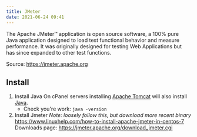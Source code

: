```yaml
---
title: JMeter
date: 2021-06-24 09:41
---
```


The Apache JMeter™ application is open source software, a 100% pure Java application designed to load test functional behavior and measure performance. It was originally designed for testing Web Applications but has since expanded to other test functions.

Source: https://jmeter.apache.org

## Install

1. Install Java On cPanel servers installing 
	 [Apache Tomcat](20210624094357-apache-tomcat.md) will also install
	 [Java](20210624094518-java.md).
	+ Check you're work:
	 `java -version`
2. Install Jmeter
	 _Note: loosely follow this, but download more recent binary_
	 https://www.linuxhelp.com/how-to-install-apache-jmeter-in-centos-7
 	 Downloads page: https://jmeter.apache.org/download_jmeter.cgi


